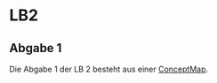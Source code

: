 # LB2

## Abgabe 1

Die Abgabe 1 der LB 2 besteht aus einer [ConceptMap](LB2/Abgabe1/ConceptMap.md).
